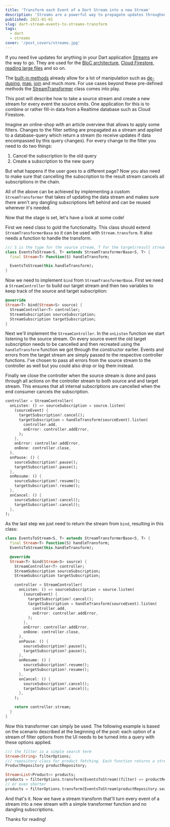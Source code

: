```yaml
---
title: 'Transform each Event of a Dart Stream into a new Stream'
description: 'Streams are a powerful way to propagate updates throughout an application. This post explains how to create a stream from every event of an input stream without leaving any dangling subscriptions.'
published: 2021-01-01
slug: dart-stream-events-to-streams-transform
tags:
  - dart
  - streams
cover: '/post_covers/streams.jpg'
---
```


If you need live updates for anything in your Dart application [Streams](https://api.dart.dev/stable/2.8.4/dart-async/Stream-class.html) are the way to go. They are used for the [BloC architecture](https://pub.dev/packages/bloc), [Cloud Firestore](https://pub.dev/packages/cloud_firestore#usage), [reading large files](https://api.dart.dev/stable/2.8.4/dart-io/File-class.html) and so on.

The [built-in methods](https://api.dart.dev/stable/2.8.4/dart-async/Stream-class.html#instance-methods) already allow for a lot of manipulation such as [de-duping](https://api.dart.dev/stable/2.8.4/dart-async/Stream/distinct.html), [map](https://api.dart.dev/stable/2.8.4/dart-async/Stream/map.html), [join](https://api.dart.dev/stable/2.8.4/dart-async/Stream/join.html) and much more. For use cases beyond these pre-defined methods the [StreamTransformer](https://api.dart.dev/stable/2.8.4/dart-async/StreamTransformer-class.html) class comes into play.

This post will describe how to take a source stream and create a new stream for every event the source emits. One application for this is to combine or rather fill-in data from a Realtime database such as Cloud Firestore.

Imagine an online-shop with an article overview that allows to apply some filters. Changes to the filter setting are propagated as a stream and applied to a database-query which return a stream (to receive updates if data encompassed by this query changes). For every change to the filter you need to do two things:

1. Cancel the subscription to the old query
2. Create a subscription to the new query

But what happens if the user goes to a different page? Now you also need to make sure that cancelling the subscription to the result stream cancels all subscriptions in the chain.

All of the above can be achieved by implementing a custom `StreamTransformer` that takes of updating the data stream and makes sure there aren't any dangling subscriptions left behind and can be reused wherever it's needed.

Now that the stage is set, let's have a look at some code!

First we need class to gold the functionality. This class should extend `StreamTransformerBase` so it can be used with `Stream.transform`. It also needs a function to handle the transform.

```dart
/// S is the type for the source stream, T for the target/result stream
class EventsToStream<S, T> extends StreamTransformerBase<S, T> {
  final Stream<T> Function(S) handleTransform;

  EventsToStream(this.handleTransform);
}
```

Now we need to implement `bind` from `StreamTransformerBase`. First we need a `StreamController` to build our target stream and then two variables to keep track of the source and target subscription:

```dart
@override
Stream<T> bind(Stream<S> source) {
  StreamController<T> controller;
  StreamSubscription sourceSubscription;
  StreamSubscription targetSubscription;
}
```

Next we'll implement the `StreamController`. In the `onListen` function we start listening to the source stream. On every source event the old target subscription needs to be cancelled and then recreated using the `handleTransform` function we got through the constructor earlier. Events and errors from the target stream are simply passed to the respective controller functions. I've chosen to pass all errors from the source stream to the controller as well but you could also drop or log them instead.

Finally we close the controller when the source stream is done and pass through all actions on the controller stream to both source and and target stream. This ensures that all internal subscriptions are cancelled when the end consumer cancels the subscription.

```dart
controller = StreamController(
  onListen: () => sourceSubscription = source.listen(
    (sourceEvent) {
      targetSubscription?.cancel();
      targetSubscription = handleTransform(sourceEvent).listen(
        controller.add,
        onError: controller.addError,
      );
    },
    onError: controller.addError,
    onDone: controller.close,
  ),
  onPause: () {
    sourceSubscription?.pause();
    targetSubscription?.pause();
  },
  onResume: () {
    sourceSubscription?.resume();
    targetSubscription?.resume();
  },
  onCancel: () {
    sourceSubscription?.cancel();
    targetSubscription?.cancel();
  },
);
```

As the last step we just need to return the stream from `bind`, resulting in this class:

```dart
class EventsToStream<S, T> extends StreamTransformerBase<S, T> {
  final Stream<T> Function(S) handleTransform;
  EventsToStream(this.handleTransform);

  @override
  Stream<T> bind(Stream<S> source) {
    StreamController<T> controller;
    StreamSubscription sourceSubscription;
    StreamSubscription targetSubscription;

    controller = StreamController(
      onListen: () => sourceSubscription = source.listen(
        (sourceEvent) {
          targetSubscription?.cancel();
          targetSubscription = handleTransform(sourceEvent).listen(
            controller.add,
            onError: controller.addError,
          );
        },
        onError: controller.addError,
        onDone: controller.close,
      ),
      onPause: () {
        sourceSubscription?.pause();
        targetSubscription?.pause();
      },
      onResume: () {
        sourceSubscription?.resume();
        targetSubscription?.resume();
      },
      onCancel: () {
        sourceSubscription?.cancel();
        targetSubscription?.cancel();
      },
    );

    return controller.stream;
  }
}
```

Now this transformer can simply be used. The following example is based on the scenario described at the beginning of the post: each option of a stream of filter options from the UI needs to be turned into a query with these options applied.

```dart
/// the filter is a simple search term
Stream<String> filterOptions;
/// repository class for product fetching. Each function returns a stream of products
ProductRepository productRepository;

Stream<List<Product>> products;
products = filterOptions.transform(EventsToStream((filter) => productRepository.search(filter)));
// or even shorter
products = filterOptions.transform(EventsToStream(productRepository.search));
```

And that's it. Now we have a stream transform that'll turn every event of a stream into a new stream with a simple transformer function and no dangling subscriptions.

Thanks for reading!
